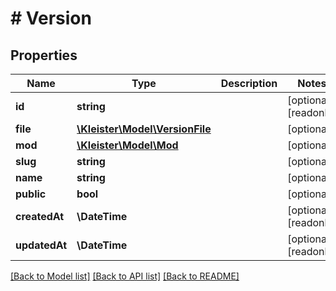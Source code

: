 # # Version

## Properties

Name | Type | Description | Notes
------------ | ------------- | ------------- | -------------
**id** | **string** |  | [optional] [readonly]
**file** | [**\Kleister\Model\VersionFile**](VersionFile.md) |  | [optional]
**mod** | [**\Kleister\Model\Mod**](Mod.md) |  | [optional]
**slug** | **string** |  | [optional]
**name** | **string** |  | [optional]
**public** | **bool** |  | [optional]
**createdAt** | **\DateTime** |  | [optional] [readonly]
**updatedAt** | **\DateTime** |  | [optional] [readonly]

[[Back to Model list]](../../README.md#models) [[Back to API list]](../../README.md#endpoints) [[Back to README]](../../README.md)
